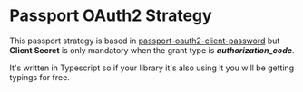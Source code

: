 # Passport OAuth2 Strategy

This passport strategy is based in [passport-oauth2-client-password](https://github.com/jaredhanson/passport-oauth2-client-password) but **Client Secret** is only mandatory when the grant type is ***authorization_code***.

It's written in Typescript so if your library it's also using it you will be getting typings for free.
